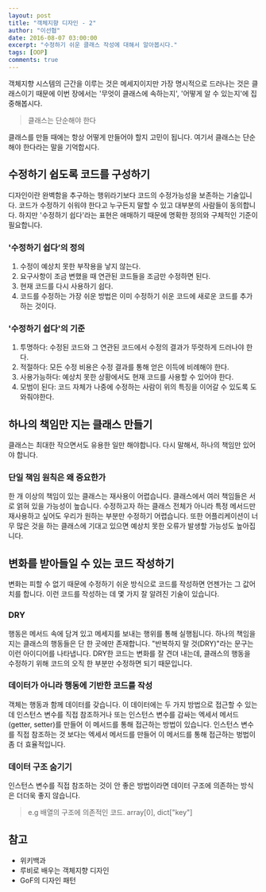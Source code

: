 ```yaml
---
layout: post
title: "객체지향 디자인 - 2"
author: "이선협"
date: 2016-08-07 03:00:00
excerpt: "수정하기 쉬운 클래스 작성에 대해서 알아봅시다."
tags: [OOP]
comments: true
---
```


객체지향 시스템의 근간을 이루는 것은 메세지이지만 가장 명시적으로 드러나는 것은 클래스이기 때문에 이번 장에서는 '무엇이 클래스에 속하는지', '어떻게 알 수 있는지'에 집중해봅시다.

> 클래스는 단순해야 한다

클래스를 만들 때에는 항상 어떻게 만들어야 할지 고민이 됩니다. 여기서 클래스는 단순해야 한다라는 말을 기억합시다.

## 수정하기 쉽도록 코드를 구성하기
디자인이란 완벽함을 추구하는 행위라기보다 코드의 수정가능성을 보존하는 기술입니다. 코드가 수정하기 쉬워야 한다고 누구든지 말할 수 있고 대부분의 사람들이 동의합니다. 하지만 '수정하기 쉽다'라는 표현은 애매하기 때문에 명확한 정의와 구체적인 기준이 필요합니다.

### '수정하기 쉽다’의 정의
1. 수정이 예상치 못한 부작용을 낳지 않는다.
2. 요구사항이 조금 변했을 때 연관된 코드들을 조금만 수정하면 된다.
3. 현재 코드를 다시 사용하기 쉽다.
4. 코드를 수정하는 가장 쉬운 방법은 이미 수정하기 쉬운 코드에 새로운 코드를 추가하는 것이다.

### '수정하기 쉽다'의 기준
1. 투명하다: 수정된 코드와 그 연관된 코드에서 수정의 결과가 뚜렷하게 드러나야 한다.
2. 적절하다: 모든 수정 비용은 수정 결과를 통해 얻은 이득에 비례해야 한다.
3. 사용가능하다: 예상치 못한 상황에서도 현재 코드를 사용할 수 있어야 한다.
4. 모범이 된다: 코드 자체가 나중에 수정하는 사람이 위의 특징을 이어갈 수 있도록 도와줘야한다.

## 하나의 책임만 지는 클래스 만들기
클래스는 최대한 작으면서도 유용한 일만 해야합니다. 다시 말해서, 하나의 책임만 있어야 합니다.

### 단일 책임 원칙은 왜 중요한가
한 개 이상의 책임이 있는 클래스는 재사용이 어렵습니다. 클래스에서 여러 책임들은 서로 얽혀 있을 가능성이 높습니다. 수정하고자 하는 클래스 전체가 아니라 특정 메서드만 재사용하고 싶어도 우리가 원하는 부분만 수정하기 어렵습니다. 또한 어플리케이션이 너무 많은 것을 하는 클래스에 기대고 있으면 예상치 못한 오류가 발생할 가능성도 높아집니다.

## 변화를 받아들일 수 있는 코드 작성하기
변화는 피할 수 없기 때문에 수정하기 쉬운 방식으로 코드를 작성하면 언젠가는 그 값어치를 합니다. 이런 코드를 작성하는 데 몇 가지 잘 알려진 기술이 있습니다.

### DRY
행동은 메서드 속에 담겨 있고 메세지를 보내는 행위를 통해 실행됩니다. 하나의 책임을 지는 클래스의 행동들은 단 한 곳에만 존재합니다. "반복하지 말 것(DRY)"라는 문구는 이런 아이디어를 나타냅니다. DRY한 코드는 변화를 잘 견뎌 내는데, 클래스의 행동을 수정하기 위해 코드의 오직 한 부분만 수정하면 되기 때문입니다.

### 데이터가 아니라 행동에 기반한 코드를 작성
객체는 행동과 함께 데이터를 갖습니다. 이 데이터에는 두 가지 방법으로 접근할 수 있는데 인스턴스 변수를 직접 참조하거나 또는 인스턴스 변수를 감싸는 엑세서 메서드(getter, setter)를 만들어 이 메서드를 통해 접근하는 방법이 있습니다. 인스턴스 변수를 직접 참조하는 것 보다는 엑세서 메서드를 만들어 이 메서드를 통해 접근하는 벙법이 좀 더 효율적입니다.

### 데이터 구조 숨기기
인스턴스 변수를 직접 참조하는 것이 안 좋은 방법이라면 데이터 구조에 의존하는 방식은 더더욱 좋지 않습니다.
> e.g 배열의 구조에 의존적인 코드. array[0], dict["key"]

## 참고
- 위키백과
- 루비로 배우는 객체지향 디자인
- GoF의 디자인 패턴
